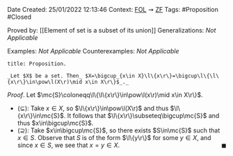 <br />
<br />

Date Created: 25/01/2022 12:13:46
Context: [$\textrm{FOL}$](obsidian://open?file=First%20Order%20Logic)$\,\,\rightsquigarrow\,\,$[$\textrm{ZF}$](obsidian://open?file=Zermelo-Fraenkel%20Set%20Theory)
Tags: #Proposition #Closed 

Proved by: [[Element of set is a subset of its union]]
Generalizations: _Not Applicable_

Examples: _Not Applicable_
Counterexamples: _Not Applicable_

``` ad-Proposition
title: Proposition.

_Let $X$ be a set. Then_ $X=\bigcup_{x\in X}\l\{x\r\}=\bigcup\l\{\l\{x\r\}\in\pow\l(X\r)\mid x\in X\r\}$_._

```

_Proof_. Let $\mc{S}\coloneqq\l\{\l\{x\r\}\in\pow\l(x\r)\mid x\in X\r\}$.
* ($\subseteq$): Take $x\in X$, so $\l\{x\r\}\in\pow\l(X\r)$ and thus $\l\{x\r\}\in\mc{S}$. It follows that $\l\{x\r\}\subseteq\bigcup\mc{S}$ and thus $x\in\bigcup\mc{S}$.
* ($\supseteq$): Take $x\in\bigcup\mc{S}$, so there exists $S\in\mc{S}$ such that $x\in S$. Observe that $S$ is of the form $\l\{y\r\}$ for some $y\in X$, and since $x\in S$, we see that $x=y\in X$.<span style="float:right;">$\blacksquare$</span>
